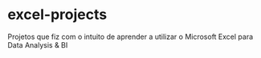 # excel-projects
Projetos que fiz com o intuito de aprender a utilizar o Microsoft Excel para Data Analysis &amp; BI
